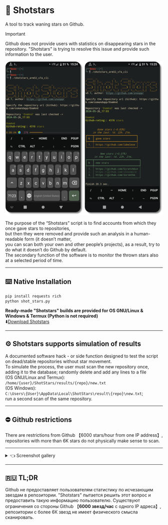 # 💫 Shotstars
A tool to track waning stars on Github.  

> [!IMPORTANT]  
>Github does not provide users with statistics on disappearing stars in the repository. "Shotstars" is trying to resolve this issue and provide such information to the user.  

<img src="https://raw.githubusercontent.com/snooppr/shotstars/main/images/Termux%20logo.png" />

The purpose of the “Shotstars” script is to find accounts from which they once gave stars to repositories,  
but then they were removed and provide such an analysis in a human-readable form (it doesn’t matter,  
you can scan both your own and other people’s projects), as a result, try to do what it doesn’t do Github by default.  
The secondary function of the software is to monitor the thrown stars also at a selected period of time.  

 ---

## ⌨️ Native Installation  
```
pip install requests rich
python shot_stars.py
```

**Ready-made "Shotstars" builds are provided for OS GNU/Linux & Windows & Termux (Python is not required)**  
⬇️[Download Shotstars](https://github.com/snooppr/shotstars/releases "download a ready-made assembly for Windows; GNU/Linux or Termux")  

 ---

## ⚙️ Shotstars supports simulation of results  
A documented software hack - or side function designed to test the script on dead/stable repositories without star movement.  
To simulate the process, the user must scan the new repository once,   
adding it to the database; randomly delete and add any lines to a file  
(OS GNU/Linux and Termux):    
`/home/{user}/ShotStars/results/{repo}/new.txt`  
(OS Windows):  
`C:\Users\{User}\AppData\Local\ShotStars\result\{repo}\new.txt`;  
run a second scan of the same repository.  

 ---

## ⛔️ Github restrictions  
There are restrictions from Github 【6000 stars/hour from one IP address】, repositories with more than 6K stars do not physically make sense to scan.  

 ---

<details>
<summary> 👈 Screenshot gallery </summary>  

### 1. shotstars for windows 7  
<img src="https://raw.githubusercontent.com/snooppr/shotstars/main/images/shotstars%20Win.png" />  

 ---

### 2. shotstars for GNU/Linux  
<img src="https://raw.githubusercontent.com/snooppr/shotstars/main/images/shotstars%20Linux.gif" />  

 ---

### 3. shotstars for Termux html report  
<img src="https://raw.githubusercontent.com/snooppr/shotstars/main/images/html%20report.png" />  

</details>

 ---

## 🇷🇺 TL;DR  
Github не предоставляет пользователям статистику по исчезающим звездам в репозитории. "Shotstars" пытается решить этот вопрос и предоставить такую информацию пользователю. Существуют ограничения со стороны Github 【**6000 звезд/час** с одного IP адреса】, репозитории с более 6К звезд не имеет физического смысла сканировать. 

